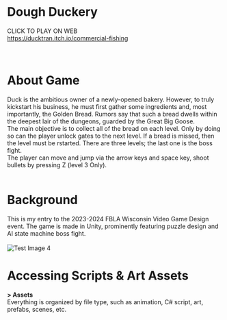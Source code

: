 # Dough Duckery
CLICK TO PLAY ON WEB<br>
https://ducktran.itch.io/commercial-fishing <br><br>
<br>
# About Game
Duck is the ambitious owner of a newly-opened bakery. However, to truly kickstart his business, he must first gather some ingredients and, most importantly, the Golden Bread. Rumors say that such a bread dwells within the deepest lair of the dungeons, guarded by the Great Big Goose. <br>
The main objective is to collect all of the bread on each level. Only by doing so can the player unlock gates to the next level. If a bread is missed, then the level must be rstarted. There are three levels; the last one is the boss fight. <br>
The player can move and jump via the arrow keys and space key, shoot bullets by pressing Z (level 3 Only). <br>
 <br>
# Background
This is my entry to the 2023-2024 FBLA Wisconsin Video Game Design event. The game is made in Unity, prominently featuring puzzle design and AI state machine boss fight.<br>
<br>
![Test Image 4](https://img.itch.zone/aW1nLzIxMjM3MzgyLnBuZw==/315x250%23c/EMZsxQ.png)
<br>
# Accessing Scripts & Art Assets
**> Assets** <br>
Everything is organized by file type, such as animation, C# script, art, prefabs, scenes, etc.
